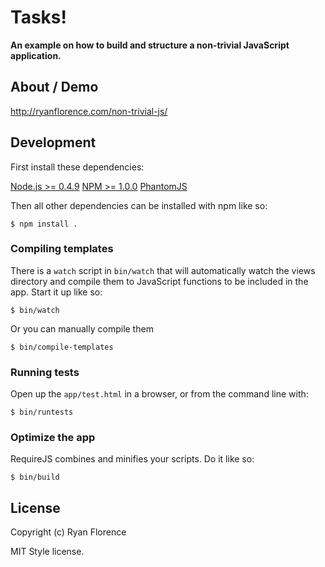 Tasks!
======

**An example on how to build and structure a non-trivial JavaScript application.**

About / Demo
------------

http://ryanflorence.com/non-trivial-js/

Development
-----------

First install these dependencies:

[Node.js >= 0.4.9](http://nodejs.org/)
[NPM >= 1.0.0](http://npmjs.org)
[PhantomJS](http://www.phantomjs.org/)

Then all other dependencies can be installed with npm like so:

    $ npm install .

### Compiling templates

There is a `watch` script in `bin/watch` that will automatically watch the views directory and compile them to JavaScript functions to be included in the app.  Start it up like so:

    $ bin/watch

Or you can manually compile them

    $ bin/compile-templates

### Running tests

Open up the `app/test.html` in a browser, or from the command line with:

    $ bin/runtests

### Optimize the app

RequireJS combines and minifies your scripts.  Do it like so:

    $ bin/build

License
-------

Copyright (c) Ryan Florence

MIT Style license.

